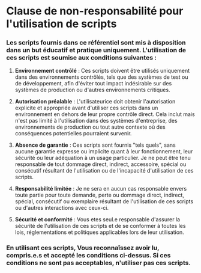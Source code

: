 # Clause de non-responsabilité pour l'utilisation de scripts

### Les scripts fournis dans ce référentiel sont mis à disposition dans un but éducatif et pratique uniquement. L'utilisation de ces scripts est soumise aux conditions suivantes :

1. **Environnement contrôlé** : Ces scripts doivent être utilisés uniquement dans des environnements contrôlés, tels que des systèmes de test ou de développement, afin d'éviter tout impact indésirable sur des systèmes de production ou d'autres environnements critiques.

2. **Autorisation préalable** : L'utilisateurice doit obtenir l'autorisation explicite et appropriée avant d'utiliser ces scripts dans un environnement en dehors de leur propre contrôle direct. Cela inclut mais n'est pas limité à l'utilisation dans des systèmes d'entreprise, des environnements de production ou tout autre contexte où des conséquences potentielles pourraient survenir.

3. **Absence de garantie** : Ces scripts sont fournis "tels quels", sans aucune garantie expresse ou implicite quant à leur fonctionnement, leur sécurité ou leur adéquation à un usage particulier. Je ne peut être tenu responsable de tout dommage direct, indirect, accessoire, spécial ou consécutif résultant de l'utilisation ou de l'incapacité d'utilisation de ces scripts.

4. **Responsabilité limitée** : Je ne sera en aucun cas responsable envers toute partie pour toute demande, perte ou dommage direct, indirect, spécial, consécutif ou exemplaire résultant de l'utilisation de ces scripts ou d'autres interactions avec ceux-ci.

5. **Sécurité et conformité** : Vous etes seul.e responsable d'assurer la sécurité de l'utilisation de ces scripts et de se conformer à toutes les lois, réglementations et politiques applicables lors de leur utilisation.

### En utilisant ces scripts, Vous reconnaîssez avoir lu, compris.e.s et accepté les conditions ci-dessus. Si ces conditions ne sont pas acceptables, n'utiliser pas ces scripts.
